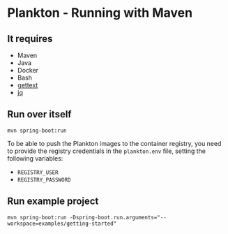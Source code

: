 # Plankton - Running with Maven

## It requires

- Maven
- Java
- Docker
- Bash
- [gettext](https://www.gnu.org/software/gettext/)
- [jq](https://stedolan.github.io/jq/)

## Run over itself

```shell
mvn spring-boot:run
```

To be able to push the Plankton images to the container registry,
you need to provide the registry credentials in the `plankton.env` file,
setting the following variables:

- `REGISTRY_USER`
- `REGISTRY_PASSWORD`

## Run example project

```shell
mvn spring-boot:run -Dspring-boot.run.arguments="--workspace=examples/getting-started"
```
